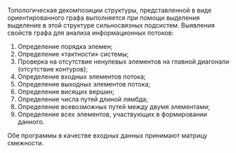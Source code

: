 Топологическая декомпозиции структуры, представленной в виде ориентированного графа выполняется при помощи выделения выделение в этой структуре сильносвязных подсистем.
Выявления свойств графа для анализа информационных потоков:
  1. Определение порядка элемен;
  2. Определение «тактности» системы;
  3. Проверка на отсутствие ненулевых элементов на главной диагонали (отсутствие контуров);
  4. Определение входных элементов потока;
  5. Определение выходных элементов потока;
  6. Определение висящих вершин;
  7. Определение числа путей длиной лямбда;
  8. Определение всевозможных путей между двумя элементами;
  9. Определение всех элементов, участвующих в формировании данного.

Обе программы в качестве входных данных принимают матрицу смежности.
